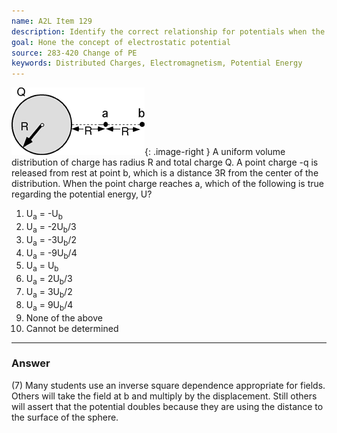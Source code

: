 ```yaml
---
name: A2L Item 129
description: Identify the correct relationship for potentials when the distance between charges changes.
goal: Hone the concept of electrostatic potential
source: 283-420 Change of PE
keywords: Distributed Charges, Electromagnetism, Potential Energy
---
```


![Item129_fig1.gif](../images/Item129_fig1.gif){: .image-right } A uniform volume distribution of
charge has radius R and total charge Q.  A point charge -q is released
from rest at point b, which is a distance 3R from the center of the
distribution. When the point charge reaches a, which of the following is
true regarding the potential energy, U?

1. U<sub>a</sub> = -U<sub>b</sub>
2. U<sub>a</sub> = -2U<sub>b</sub>/3
3. U<sub>a</sub> = -3U<sub>b</sub>/2
4. U<sub>a</sub> = -9U<sub>b</sub>/4
5. U<sub>a</sub> = U<sub>b</sub>
6. U<sub>a</sub> = 2U<sub>b</sub>/3
7. U<sub>a</sub> = 3U<sub>b</sub>/2
8. U<sub>a</sub> = 9U<sub>b</sub>/4
9. None of the above
10. Cannot be determined



<hr/>

### Answer 

(7) Many students use an inverse square dependence appropriate
for fields. Others will take the field at b and multiply by the
displacement. Still others will assert that the potential doubles
because they are using the distance to the surface of the sphere.
